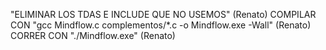 "ELIMINAR LOS TDAS E INCLUDE QUE NO USEMOS" (Renato)
COMPILAR CON "gcc Mindflow.c complementos/*.c -o Mindflow.exe -Wall" (Renato)
CORRER CON "./Mindflow.exe" (Renato)
